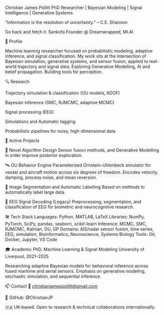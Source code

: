 Christian James Pollitt
PhD Researcher | Bayesian Modeling | Signal Intelligence | Generative Systems


“Information is the resolution of uncertainty.” – C.E. Shannon


Go back and fetch it. Sankofa
Founder @ Dreamwrapped, MI.AI

🧠 Profile

Machine learning researcher focused on probabilistic modeling, adaptive inference, and signal classification. My work sits at the intersection of Bayesian simulation, generative systems, and sensor fusion, applied to real-world trajectory and signal data. Exploring Generative Modelling, AI and belief propagation. Building tools for perception.


🔍 Research

Trajectory simulation & classification (OU models, 6DOF)

Bayesian inference (SMC, RJMCMC, adaptive MCMC)

Signal processing (EEG)

Simulations and Automatic tagging

Probabilistic pipelines for noisy, high-dimensional data

🔬 Active Projects

🧬 Novel Algorithm Design
Sensor fusion methods, and Generative Modelling in order improve posterior exploration.

🛰 OU Behavior Engine
Parameterized Ornstein–Uhlenbeck simulator for vessel and aircraft motion across six degrees of freedom. Encodes velocity, damping, process noise, and mean reversion.

🎯 Image Segmentation and Automatic Labelling
Based on methods to automatically label large data.

🧠 EEG Signal Decoding (Legacy)
Preprocessing, segmentation, and classification of EEG for biometric and neurocognitive research.

🛠 Tech Stack
Languages: Python, MATLAB, LaTeX
Libraries: NumPy, PyTorch, SciPy, pandas, seaborn, scikit-learn
Inference: MCMC, SMC, RJMCMC, Kalman, OU, GP
Domains: AIS/radar sensor fusion, time series, EEG, simulation, Bioinformatics, Neuroscience, Systems Biology
Tools: Git, Docker, Jupyter, VS Code

🎓 Academic
PhD, Machine Learning & Signal Modeling
University of Liverpool, 2021–2025

Researching adaptive Bayesian models for behavioral inference across fused maritime and aerial sensors.
Emphasis on generative modeling, stochastic simulation, and sequential inference.

📫 Contact
📧 christianjamespollitt@gmail.com

🧠 GitHub: @ChristianJP

🇬🇧 UK-based. Open to research & technical collaborations internationally.

